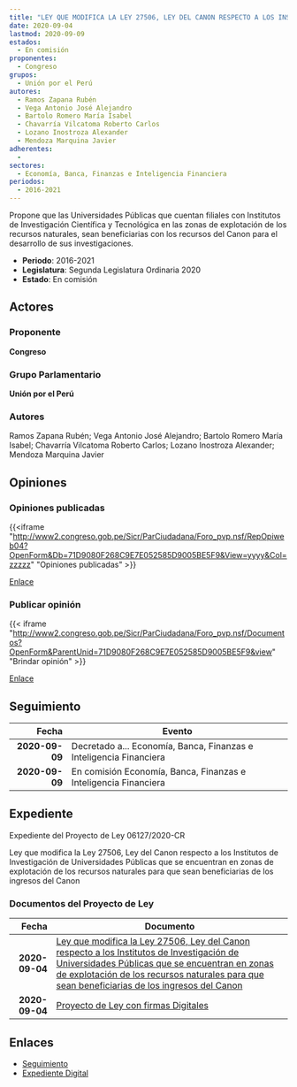 ```yaml
---
title: "LEY QUE MODIFICA LA LEY 27506, LEY DEL CANON RESPECTO A LOS INSTITUTOS DE INVESTIGACIÓN DE UNIVERSIDADES PÚBLICAS QUE SE ENCUENTRAN EN ZONAS DE EXPLOTACIÓN DE LOS RECURSOS NATURALES PARA QUE SEAN BENEFICIARIAS DE LOS INGRESOS DEL CANON"
date: 2020-09-04
lastmod: 2020-09-09
estados: 
  - En comisión
proponentes: 
  - Congreso
grupos: 
  - Unión por el Perú
autores: 
  - Ramos Zapana Rubén
  - Vega Antonio José Alejandro
  - Bartolo Romero María Isabel
  - Chavarría Vilcatoma Roberto Carlos
  - Lozano Inostroza Alexander
  - Mendoza Marquina Javier
adherentes: 
  - 
sectores: 
  - Economía, Banca, Finanzas e Inteligencia Financiera
periodos: 
  - 2016-2021
---
```


Propone que las Universidades Públicas que cuentan filiales con Institutos de Investigación Científica y Tecnológica en las zonas de explotación de los recursos naturales, sean beneficiarias con los recursos del Canon para el desarrollo de sus investigaciones.

- **Periodo**: 2016-2021
- **Legislatura**: Segunda Legislatura Ordinaria 2020
- **Estado**: En comisión

## Actores

### Proponente

**Congreso**

### Grupo Parlamentario

**Unión por el Perú**

### Autores

Ramos Zapana Rubén; Vega Antonio José Alejandro; Bartolo Romero María Isabel; Chavarría Vilcatoma Roberto Carlos; Lozano Inostroza Alexander; Mendoza Marquina Javier


## Opiniones

### Opiniones publicadas

{{<iframe "http://www2.congreso.gob.pe/Sicr/ParCiudadana/Foro_pvp.nsf/RepOpiweb04?OpenForm&Db=71D9080F268C9E7E052585D9005BE5F9&View=yyyy&Col=zzzzz" "Opiniones publicadas" >}}

[Enlace](http://www2.congreso.gob.pe/Sicr/ParCiudadana/Foro_pvp.nsf/RepOpiweb04?OpenForm&Db=71D9080F268C9E7E052585D9005BE5F9&View=yyyy&Col=zzzzz)
### Publicar opinión

{{< iframe "http://www2.congreso.gob.pe/Sicr/ParCiudadana/Foro_pvp.nsf/Documentos?OpenForm&ParentUnid=71D9080F268C9E7E052585D9005BE5F9&view" "Brindar opinión" >}}

[Enlace](http://www2.congreso.gob.pe/Sicr/ParCiudadana/Foro_pvp.nsf/Documentos?OpenForm&ParentUnid=71D9080F268C9E7E052585D9005BE5F9&view)

## Seguimiento

| Fecha | Evento |
|------:|--------|
| **2020-09-09** | Decretado a... Economía, Banca, Finanzas e Inteligencia Financiera|
| **2020-09-09** | En comisión Economía, Banca, Finanzas e Inteligencia Financiera|


## Expediente

Expediente del Proyecto de Ley 06127/2020-CR

Ley que modifica la Ley 27506, Ley del Canon respecto a los Institutos de Investigación de Universidades Públicas que se encuentran en zonas de explotación de los recursos naturales para que sean beneficiarias de los ingresos del Canon


### Documentos del Proyecto de Ley

| Fecha | Documento |
|------:|--------|
| **2020-09-04** | [Ley que modifica la Ley 27506, Ley del Canon respecto a los Institutos de Investigación de Universidades Públicas que se encuentran en zonas de explotación de los recursos naturales para que sean beneficiarias de los ingresos del Canon](http://www.leyes.congreso.gob.pe/Documentos/2016_2021/Proyectos_de_Ley_y_de_Resoluciones_Legislativas/PL06127-20200904.pdf) |
| **2020-09-04** | [Proyecto de Ley con firmas Digitales](http://www.leyes.congreso.gob.pe/Documentos/2016_2021/Proyectos_de_Ley_y_de_Resoluciones_Legislativas/Proyectos_Firmas_digitales/PL06127.pdf) |

## Enlaces 

- [Seguimiento](http://www2.congreso.gob.pe/Sicr/TraDocEstProc/CLProLey2016.nsf/f7fff46988ca05b1052578e100829cc7/4c4025b840296a44052585d9006c5234?OpenDocument)
- [Expediente Digital](http://www2.congreso.gob.pe/Sicr/TraDocEstProc/CLProLey2016.nsf/f7fff46988ca05b1052578e100829cc7/4c4025b840296a44052585d9006c5234?OpenDocument&Click=05257FB7005EB655.eb71d0cf91d8294e05256cdf006b5706/$Body/0.1C6C)
